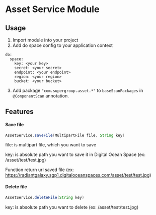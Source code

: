 # Asset Service Module

## Usage

1. Import module into your project
2. Add do space config to your application context

```
do:
  space:
    key: <your key>
    secret: <your secret>
    endpoint: <your endpoint>
    region: <your region>
    bucket: <your bucket>
```

3. Add package ```"com.supergroup.asset.*"``` to ```baseScanPackages``` in ```@ComponentScan``` annotation.

## Features

#### Save file

```java
AssetService.saveFile(MultipartFile file, String key)
```

file: is multipart file, which you want to save

key: is absolute path you want to save it in Digital Ocean Space (ex: /asset/test/test.jpg)

Function return url saved file (ex: https://radiantgalaxy.sgp1.digitaloceanspaces.com/asset/test/test.jpg)

#### Delete file

```java
AssetService.deleteFile(String key)
```

key: is absolute path you want to delete (ex: /asset/test/test.jpg)
